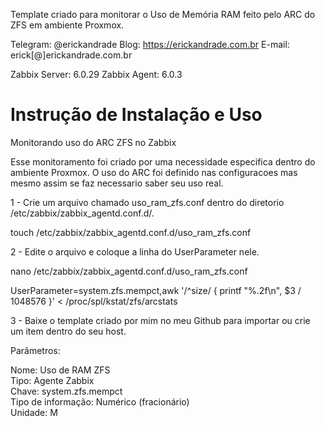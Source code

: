Template criado para monitorar o Uso de Memória RAM feito pelo ARC do ZFS em ambiente Proxmox.

Telegram: @erickandrade
Blog: https://erickandrade.com.br
E-mail: erick[@]erickandrade.com.br

Zabbix Server: 6.0.29
Zabbix Agent: 6.0.3

# Instrução de Instalação e Uso

Monitorando uso do ARC ZFS no Zabbix

Esse monitoramento foi criado por uma necessidade especifica dentro do ambiente Proxmox. O uso do ARC foi definido nas configuracoes mas mesmo assim se faz necessario saber seu uso real.

1 - Crie um arquivo chamado uso_ram_zfs.conf dentro do diretorio /etc/zabbix/zabbix_agentd.conf.d/.

touch /etc/zabbix/zabbix_agentd.conf.d/uso_ram_zfs.conf

2 - Edite o arquivo e coloque a linha do UserParameter nele.

nano /etc/zabbix/zabbix_agentd.conf.d/uso_ram_zfs.conf

UserParameter=system.zfs.mempct,awk '/^size/ { printf "%.2f\n", $3 / 1048576 }' < /proc/spl/kstat/zfs/arcstats

3 - Baixe o template criado por mim no meu Github para importar ou crie um item dentro do seu host.

Parâmetros:

Nome: Uso de RAM ZFS  
Tipo: Agente Zabbix  
Chave: system.zfs.mempct  
Tipo de informação: Numérico (fracionário)  
Unidade: M  
